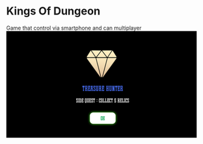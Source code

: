 # Kings Of Dungeon
Game that control via smartphone and can multiplayer
![](Sprites/SideQuest/Treasure%20Hunter.png)
